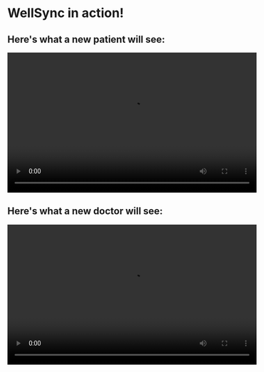 # WellSync in action!

## Here's what a new patient will see:
<video src="videos/screen-20240401-135656.mp4" width="560" height="315" controls></video>
## Here's what a new doctor will see:
<video src="videos/screen-20240401-140311.mp4" width="560" height="315" controls></video>